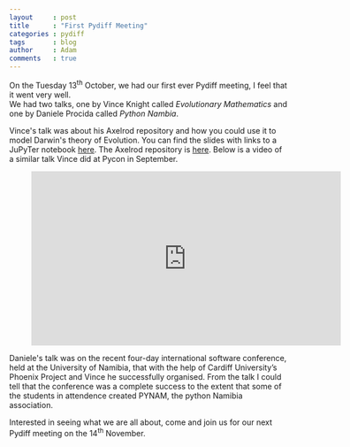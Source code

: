 ```yaml
---
layout     : post
title      : "First Pydiff Meeting"
categories : pydiff
tags       : blog
author     : Adam
comments   : true
---
```


On the Tuesday 13<sup>th</sup> October, we had our first ever Pydiff meeting, I feel that it went very well.  
We had two talks, one by Vince Knight called  <i>Evolutionary Mathematics</i> and one by Daniele Procida
called <i>Python Nambia</i>.

Vince's talk was about his Axelrod repository and how you could use it to model Darwin's theory of Evolution.
You can find the slides with links to a JuPyTer notebook [here][vknight]. The Axelrod repository is [here][Axelrod].
Below is a video of a similar talk Vince did at Pycon in September.

<div class="video">
    <figure>
        <iframe width="560" height="315" src="https://www.youtube.com/embed/gbxv3pn9YB4" frameborder="0" allowfullscreen></iframe>
    </figure>
</div>

Daniele's talk was on the recent four-day international software conference, held at the University of Namibia,
that with the help of Cardiff University’s Phoenix Project and Vince he successfully organised.
From the talk I could tell that the conference was a complete success to the extent that some of the students in
attendence created PYNAM, the python Namibia association.

Interested in seeing what we are all about, come and join us for our next Pydiff meeting on the 14<sup>th</sup> November.

[vknight]: http://vknight.org/Talks/2015-10-12-Evolutionary-mathematics/
[Axelrod]: https://github.com/Axelrod-Python/Axelrod
